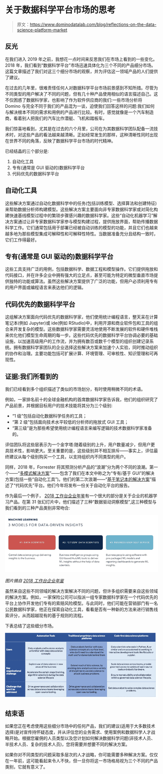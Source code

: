 # 关于数据科学平台市场的思考

> 原文：<https://www.dominodatalab.com/blog/reflections-on-the-data-science-platform-market>

## 反光

在我们进入 2019 年之前，我想花一点时间来反思我们在市场上看到的一些变化。2018 年，我们看到“数据科学平台”市场迅速具体化为三个不同的产品细分市场。这篇文章描述了我们对这三个细分市场的观察，并为评估这一领域产品的人们提供了建议。

在过去的几年里，很难责怪任何人对数据科学平台市场前景感到不知所措。尽管为不同类型的用户解决了不同的问题，但有几十种产品使用相似的语言描述自己。这不仅困惑了数据科学家，也影响了作为软件供应商的我们:一些市场分析将 Domino 与完全不同于我们的产品混为一谈，迫使我们回答这样的问题:我们如何与解决根本不同的需求和用例的产品进行比较。有时，感觉就像是一个汽车制造商，看着别人把我们的汽车比作潜艇、飞机和踏板车。

我们惊喜地看到，尤其是在过去的六个月里，公司在为其数据科学团队配备一流技术时，对这些产品的看法越来越清晰。正如经常发生的那样，这种清晰性同时出现在世界不同的角落，反映了数据科学平台市场的时代精神。

已经结晶的三个部分是:

1.  自动化工具
2.  专有(通常是 GUI 驱动的)数据科学平台
3.  代码优先的数据科学平台

## 自动化工具

这些解决方案通过自动化数据科学中的任务(包括训练模型、选择算法和创建特征)来帮助数据分析师构建模型。这些解决方案主要面向非专家数据科学家或对简化构建快速基线模型过程中的繁琐步骤感兴趣的数据科学家。这些“自动化机器学习”解决方案通过让非专家数据科学家参与模型构建过程，提供拖放界面，帮助传播数据科学工作。它们通常包括用于部署已经被自动训练的模型的功能，并且它们也越来越多地为那些模型集成可解释性和可解释性特性。当数据准备充分且结构一致时，它们工作得最好。

## 专有(通常是 GUI 驱动的)数据科学平台

这些工具支持广泛的用例，包括数据科学、数据工程和模型操作。它们提供拖放和代码接口，并在许多企业中拥有强大的立足点，甚至可能为特定的微型垂直市场提供独特的功能或算法。虽然这些解决方案提供了广泛的功能，但用户必须利用专有的用户界面或编程语言来表达他们的逻辑。

## 代码优先的数据科学平台

这组解决方案面向代码优先的数据科学家，他们使用统计编程语言，整天呆在计算笔记本(例如 Jupyter)或 ide(例如 RStudio)中，利用开源和商业软件包和工具的组合来开发复杂的模型。这些数据科学家需要灵活地使用不断发展的软件和硬件堆栈来优化他们模型生命周期的每一步。这些代码优先的数据科学平台协调必要的基础设施，以加速高级用户的工作流，并为拥有数百或数千个模型的组织创建记录系统。拥有数据科学家团队的企业选择这些解决方案来加速个人实验，同时推动组织的协作和治理。主要功能包括可扩展计算、环境管理、可审核性、知识管理和可再现性。

## 证据:我们所看到的

我们已经看到多个组织描述了类似的市场划分，有时使用稍微不同的术语。

例如，一家排名前十的全球金融机构的首席数据科学家告诉我，他们的组织研究了产品前景，并根据目标用户的技术技能将其分为三个级别:

*   “1 级”包括自动化数据科学任务的工具；
*   “第 2 级”包括面向技术水平较低的分析师的拖放式 GUI 工具；
*   “第三级”是为那些希望使用统计编程语言来编写逻辑的技术数据科学家准备的。

评估团队将这些层表示为一个金字塔:随着级别的上升，用户数量减少，但用户更具技术性，影响更大。至关重要的是，这些级别并不相互排斥——事实上，评估最终建议从每个级别购买一个工具，以支持组织内不同类型的用户。

同样，2018 年，Forrester 将其预测分析产品的“浪潮”分为两个不同的浪潮。第一个——“[多模式解决方案](https://www.forrester.com/report/The+Forrester+Wave+Multimodal+Predictive+Analytics+And+Machine+Learning+Solutions+Q3+2018/-/E-RES141374)”——包含了我们在本文中称之为“专有/基于 GUI”的解决方案(包括一些“自动化工具”)。他们的第二次浪潮——“[基于笔记本的解决方案](https://www.forrester.com/report/The+Forrester+Wave+NotebookBased+Predictive+Analytics+And+Machine+Learning+Solutions+Q3+2018/-/E-RES143219)”描述了“代码优先”平台。他们今年将发布一份关于自动化平台的报告。

作为最后一个例子， [2018 工作台企业年鉴](https://medium.com/work-bench/the-work-bench-enterprise-almanac-2018-edition-6796f3941337)有一个很大的部分是关于企业的机器学习产品。在第 31 张幻灯片中，他们描述了三种“数据驱动洞察模型”,这三种模型与我们看到的三种产品类别非常吻合:

![](img/fdf4f80b8b93093427773bcbaaaf5528.png)

*图片摘自 [2018 工作台企业年鉴](https://medium.com/work-bench/the-work-bench-enterprise-almanac-2018-edition-6796f3941337)*

虽然来自这些不同领域的解决方案解决不同的问题，但许多组织需要来自这些领域的解决方案。例如，一家保险公司可以指派一组专家数据科学家在一个代码优先的平台上协作开发他们专有的索赔风险模型。与此同时，他们可能在营销部门有一名公民数据科学家，他正在探索自动化工具，看看是否有一种新的方法来进行销售线索评分，从而超越现有的基于规则的流程。

下表总结了这些细分市场。

![null](img/9d6f575d77fa7e374fb3b7336aedad62.png)

## 结束语

如果您正在考虑使用这些细分市场中的任何产品，我们的建议(适用于大多数技术选择)是对宣传持怀疑态度，并从评估您的业务需求、使用案例和数据科学人才战略开始。根据您雇佣的人员类型以及您计划如何解决数据科学问题(非技术人员、半技术人员、复杂的技术人员)，您将需要并想要不同的解决方案。

如果你对不同类型的问题采取多层次的人才战略，你可能需要多种解决方案。仅仅在一年前，这可能看起来令人不快，但一旦你将这一市场格局视为三个不同的产品类别，它就有意义了。